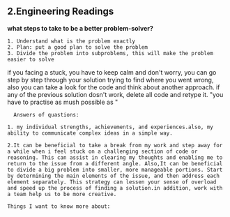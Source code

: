 ## 2.Engineering Readings  
  
   **what steps to take to be a better problem-solver?**
   ```
   1. Understand what is the problem exactly
   2. Plan: put a good plan to solve the problem
   3. Divide the problem into subproblems, this will make the problem easier to solve 
   ```
   if you facing a stuck, you have to keep calm and don't worry, you can go step by step through your solution trying to find where you went wrong, also you can take a look for the code and think about another approach. if any of the previous solution dosn't work, delete all code and retype it.
   "you have to practise as mush possible as "
  
  
  ```
    Answers of quastions:

  1. my individual strengths, achievements, and experiences.also, my ability to communicate complex ideas in a simple way.

  2.It can be beneficial to take a break from my work and step away for a while when i feel stuck on a challenging section of code or reasoning. This can assist in clearing my thoughts and enabling me to return to the issue from a different angle. Also,It can be beneficial to divide a big problem into smaller, more manageable portions. Start by determining the main elements of the issue, and then address each element separately. This strategy can lessen your sense of overload and speed up the process of finding a solution.in addition, work with a team help us to be more creative.
```
    Things I want to know more about: